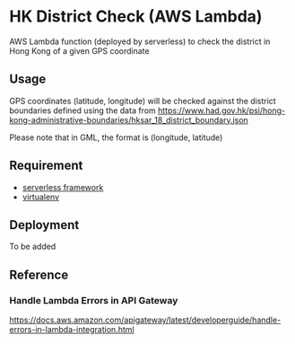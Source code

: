 # HK District Check (AWS Lambda)

AWS Lambda function (deployed by serverless) to check the district in Hong Kong of a given GPS coordinate

## Usage

GPS coordinates (latitude, longitude) will be checked against the district boundaries defined using the data from https://www.had.gov.hk/psi/hong-kong-administrative-boundaries/hksar_18_district_boundary.json

Please note that in GML, the format is (longitude, latitude)

## Requirement

- [serverless framework](https://serverless.com/)
- [virtualenv](https://virtualenv.pypa.io/en/latest/)

## Deployment

To be added

## Reference

### Handle Lambda Errors in API Gateway

https://docs.aws.amazon.com/apigateway/latest/developerguide/handle-errors-in-lambda-integration.html
